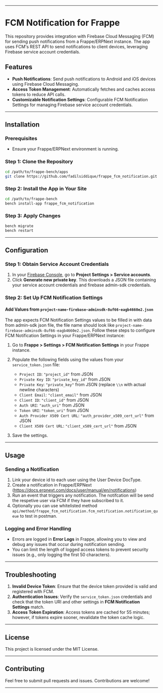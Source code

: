 
---

# FCM Notification for Frappe

This repository provides integration with Firebase Cloud Messaging (FCM) for sending push notifications from a Frappe/ERPNext instance. The app uses FCM's REST API to send notifications to client devices, leveraging Firebase service account credentials.

## Features

- **Push Notifications**: Send push notifications to Android and iOS devices using Firebase Cloud Messaging.
- **Access Token Management**: Automatically fetches and caches access tokens to reduce API calls.
- **Customizable Notification Settings**: Configurable FCM Notification Settings for managing Firebase service account credentials.

---

## Installation

### Prerequisites

- Ensure your Frappe/ERPNext environment is running.

### Step 1: Clone the Repository

```bash
cd /path/to/frappe-bench/apps
git clone https://github.com/fadilsiddique/frappe_fcm_notification.git
```

### Step 2: Install the App in Your Site

```bash
cd /path/to/frappe-bench
bench install-app frappe_fcm_notification
```

### Step 3: Apply Changes

```bash
bench migrate
bench restart
```

---

## Configuration

### Step 1: Obtain Service Account Credentials

1. In your [Firebase Console](https://console.firebase.google.com/), go to **Project Settings > Service accounts**.
2. Click **Generate new private key**. This downloads a JSON file containing your service account credentials and firebase admin-sdk credentials.

### Step 2: Set Up FCM Notification Settings

#### Add Values from `project-name-firebase-adminsdk-8uf66-eagb4660e2.json`

The app expects FCM Notification Settings values to be filled in with data from admin-sdk json file, the file name should look like `project-name-firebase-adminsdk-8uf66-eagb4660e2.json`. 
Follow these steps to configure FCM Notification Settings in your Frappe/ERPNext instance:

1. Go to **Frappe > Settings > FCM Notification Settings** in your Frappe instance.
2. Populate the following fields using the values from your `service_token.json` file:

   - `Project ID`: `"project_id"` from JSON
   - `Private Key ID`: `"private_key_id"` from JSON
   - `Private Key`: `"private_key"` from JSON (replace `\\n` with actual newline characters)
   - `Client Email`: `"client_email"` from JSON
   - `Client ID`: `"client_id"` from JSON
   - `Auth URI`: `"auth_uri"` from JSON
   - `Token URI`: `"token_uri"` from JSON
   - `Auth Provider X509 Cert URL`: `"auth_provider_x509_cert_url"` from JSON
   - `Client X509 Cert URL`: `"client_x509_cert_url"` from JSON

3. Save the settings.

---

## Usage

### Sending a Notification
1. Link your device id to each user using the User Device DocType.
2. Create a notification in Frappe/ERPNext (https://docs.erpnext.com/docs/user/manual/en/notifications)
3. Run an event that triggers any notification. The notifcation will be send the respetive user via FCM if they have subscribed to it.
4. Optionally you can use whitelisted method `api/method/frappe_fcm_notification.fcm_notification.notification_queue` to test in postman.


### Logging and Error Handling

- Errors are logged in **Error Logs** in Frappe, allowing you to view and debug any issues that occur during notification sending.
- You can limit the length of logged access tokens to prevent security issues (e.g., only logging the first 50 characters).


---

## Troubleshooting

1. **Invalid Device Token**: Ensure that the device token provided is valid and registered with FCM.
2. **Authentication Issues**: Verify the `service_token.json` credentials and check that the token URI and other settings in **FCM Notification Settings** match.
3. **Access Token Expiration**: Access tokens are cached for 55 minutes; however, if tokens expire sooner, revalidate the token cache logic.

---

## License

This project is licensed under the MIT License.

--- 

## Contributing

Feel free to submit pull requests and issues. Contributions are welcome!

---
